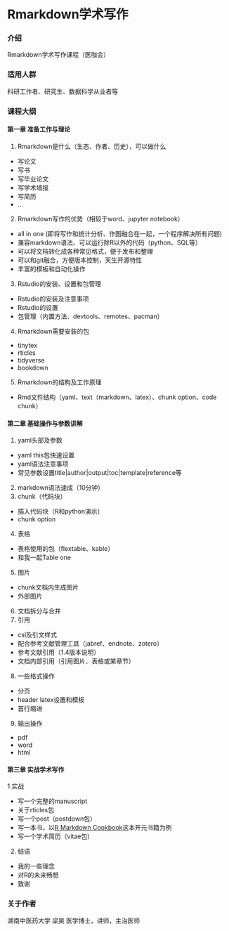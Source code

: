 # Rmarkdown学术写作

### 介绍
Rmarkdown学术写作课程（医咖会）

### 适用人群
科研工作者、研究生、数据科学从业者等


### 课程大纲

#### 第一章 准备工作与理论

1.  Rmarkdown是什么（生态、作者、历史），可以做什么
- 写论文
- 写书
- 写毕业论文
- 写学术墙报
- 写简历
- ...
2.  Rmarkdown写作的优势（相较于word、jupyter notebook）
- all in one (即将写作和统计分析、作图融合在一起，一个程序解决所有问题)
- 兼容markdown语法、可以运行除R以外的代码（python、SQL等）
- 可以将文档转化成各种常见格式，便于发布和整理
- 可以和git融合，方便版本控制，天生开源特性
- 丰富的模板和自动化操作
3.  Rstudio的安装、设置和包管理
- Rstudio的安装及注意事项
- Rstudio的设置
- 包管理（内置方法、devtools、remotes、pacman）
4.  Rmarkdown需要安装的包
- tinytex
- rticles
- tidyverse
- bookdown
5.  Rmarkdown的结构及工作原理
- Rmd文件结构（yaml、text（markdown、latex）、chunk option、code chunk）

#### 第二章 基础操作与参数讲解

1.  yaml头部及参数
- yaml this包快速设置
- yaml语法注意事项
- 常见参数设置title|author|output|toc|template|reference等
2.  markdown语法速成（10分钟）
3.  chunk（代码块）
- 插入代码块（R和python演示）
- chunk option
4.  表格
- 表格使用的包（flextable、kable）
- 和我一起Table one
5.  图片
- chunk文档内生成图片
- 外部图片
6. 文档拆分与合并
7. 引用
- csl及引文样式
- 配合参考文献管理工具（jabref、endnote、zotero）
- 参考文献引用（1.4版本说明）
- 文档内部引用（引用图片、表格或某章节）
8. 一些格式操作
- 分页
- header latex设置和模板
- 首行缩进
9. 输出操作
- pdf
- word
- html

#### 第三章 实战学术写作
1.实战
- 写一个完整的manuscript
- 关于rticles包
- 写一个post（postdown包）
- 写一本书，以[R Markdown Cookbook](https://github.com/yihui/rmarkdown-cookbook)这本开元书籍为例
- 写一个学术简历（vitae包）
2. 结语
- 我的一些理念
- 对R的未来畅想
- 致谢

### 关于作者
湖南中医药大学 梁昊 医学博士，讲师，主治医师

